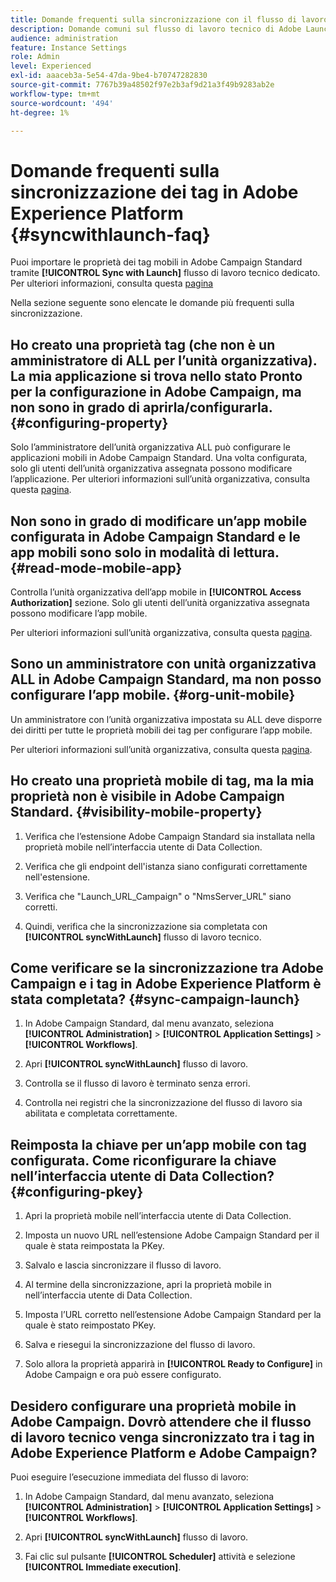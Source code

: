 ```yaml
---
title: Domande frequenti sulla sincronizzazione con il flusso di lavoro tecnico di Launch
description: Domande comuni sul flusso di lavoro tecnico di Adobe Launch
audience: administration
feature: Instance Settings
role: Admin
level: Experienced
exl-id: aaaceb3a-5e54-47da-9be4-b70747282830
source-git-commit: 7767b39a48502f97e2b3af9d21a3f49b9283ab2e
workflow-type: tm+mt
source-wordcount: '494'
ht-degree: 1%

---
```


# Domande frequenti sulla sincronizzazione dei tag in Adobe Experience Platform {#syncwithlaunch-faq}

Puoi importare le proprietà dei tag mobili in Adobe Campaign Standard tramite **[!UICONTROL Sync with Launch]** flusso di lavoro tecnico dedicato. Per ulteriori informazioni, consulta questa [pagina](../../administration/using/technical-workflows.md)

Nella sezione seguente sono elencate le domande più frequenti sulla sincronizzazione.

## Ho creato una proprietà tag (che non è un amministratore di ALL per l’unità organizzativa). La mia applicazione si trova nello stato Pronto per la configurazione in Adobe Campaign, ma non sono in grado di aprirla/configurarla. {#configuring-property}

Solo l’amministratore dell’unità organizzativa ALL può configurare le applicazioni mobili in Adobe Campaign Standard. Una volta configurata, solo gli utenti dell’unità organizzativa assegnata possono modificare l’applicazione. Per ulteriori informazioni sull’unità organizzativa, consulta questa [pagina](../../administration/using/organizational-units.md).

## Non sono in grado di modificare un’app mobile configurata in Adobe Campaign Standard e le app mobili sono solo in modalità di lettura. {#read-mode-mobile-app}

Controlla l’unità organizzativa dell’app mobile in **[!UICONTROL Access Authorization]** sezione. Solo gli utenti dell’unità organizzativa assegnata possono modificare l’app mobile.

Per ulteriori informazioni sull’unità organizzativa, consulta questa [pagina](../../administration/using/organizational-units.md).

## Sono un amministratore con unità organizzativa ALL in Adobe Campaign Standard, ma non posso configurare l’app mobile. {#org-unit-mobile}

Un amministratore con l’unità organizzativa impostata su ALL deve disporre dei diritti per tutte le proprietà mobili dei tag per configurare l’app mobile.

Per ulteriori informazioni sull’unità organizzativa, consulta questa [pagina](../../administration/using/organizational-units.md).

## Ho creato una proprietà mobile di tag, ma la mia proprietà non è visibile in Adobe Campaign Standard. {#visibility-mobile-property}

1. Verifica che l’estensione Adobe Campaign Standard sia installata nella proprietà mobile nell’interfaccia utente di Data Collection.

1. Verifica che gli endpoint dell&#39;istanza siano configurati correttamente nell&#39;estensione.

1. Verifica che &quot;Launch_URL_Campaign&quot; o &quot;NmsServer_URL&quot; siano corretti.

1. Quindi, verifica che la sincronizzazione sia completata con **[!UICONTROL syncWithLaunch]** flusso di lavoro tecnico.

## Come verificare se la sincronizzazione tra Adobe Campaign e i tag in Adobe Experience Platform è stata completata? {#sync-campaign-launch}

1. In Adobe Campaign Standard, dal menu avanzato, seleziona **[!UICONTROL Administration]** > **[!UICONTROL Application Settings]** > **[!UICONTROL Workflows]**.

1. Apri **[!UICONTROL syncWithLaunch]** flusso di lavoro.

1. Controlla se il flusso di lavoro è terminato senza errori.

1. Controlla nei registri che la sincronizzazione del flusso di lavoro sia abilitata e completata correttamente.

## Reimposta la chiave per un’app mobile con tag configurata. Come riconfigurare la chiave nell’interfaccia utente di Data Collection? {#configuring-pkey}

1. Apri la proprietà mobile nell’interfaccia utente di Data Collection.

1. Imposta un nuovo URL nell’estensione Adobe Campaign Standard per il quale è stata reimpostata la PKey.

1. Salvalo e lascia sincronizzare il flusso di lavoro.

1. Al termine della sincronizzazione, apri la proprietà mobile in nell’interfaccia utente di Data Collection.

1. Imposta l’URL corretto nell’estensione Adobe Campaign Standard per la quale è stato reimpostato PKey.

1. Salva e riesegui la sincronizzazione del flusso di lavoro.

1. Solo allora la proprietà apparirà in **[!UICONTROL Ready to Configure]** in Adobe Campaign e ora può essere configurato.

## Desidero configurare una proprietà mobile in Adobe Campaign. Dovrò attendere che il flusso di lavoro tecnico venga sincronizzato tra i tag in Adobe Experience Platform e Adobe Campaign?

Puoi eseguire l’esecuzione immediata del flusso di lavoro:

1. In Adobe Campaign Standard, dal menu avanzato, seleziona **[!UICONTROL Administration]** > **[!UICONTROL Application Settings]** > **[!UICONTROL Workflows]**.

1. Apri **[!UICONTROL syncWithLaunch]** flusso di lavoro.

1. Fai clic sul pulsante **[!UICONTROL Scheduler]** attività e selezione **[!UICONTROL Immediate execution]**.
